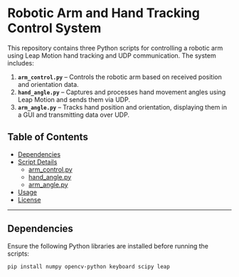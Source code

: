 # Robotic Arm and Hand Tracking Control System

This repository contains three Python scripts for controlling a robotic arm using Leap Motion hand tracking and UDP communication. The system includes:

1. **`arm_control.py`** – Controls the robotic arm based on received position and orientation data.
2. **`hand_angle.py`** – Captures and processes hand movement angles using Leap Motion and sends them via UDP.
3. **`arm_angle.py`** – Tracks hand position and orientation, displaying them in a GUI and transmitting data over UDP.

## Table of Contents
- [Dependencies](#dependencies)
- [Script Details](#script-details)
  - [arm_control.py](#arm_controlpy)
  - [hand_angle.py](#hand_anglepy)
  - [arm_angle.py](#arm_anglepy)
- [Usage](#usage)
- [License](#license)

---

## Dependencies

Ensure the following Python libraries are installed before running the scripts:

```sh
pip install numpy opencv-python keyboard scipy leap
